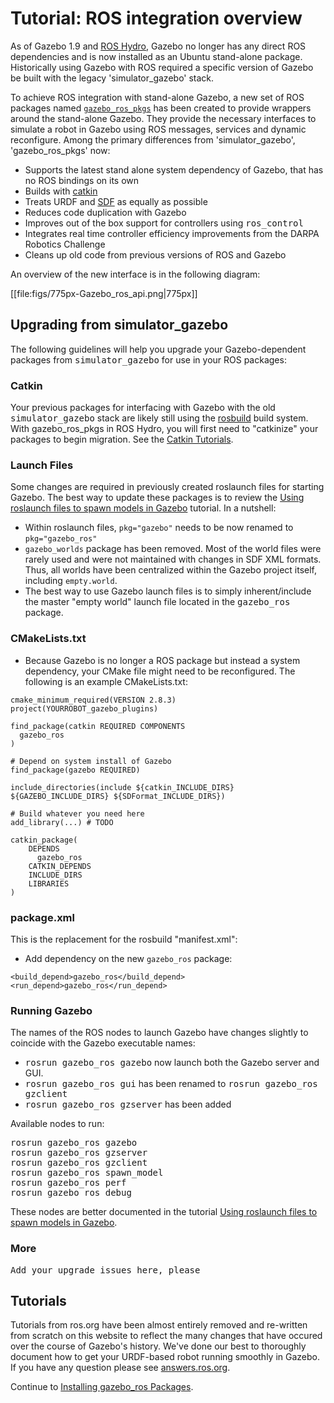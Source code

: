 # Tutorial: ROS integration overview

As of Gazebo 1.9 and [ROS Hydro](http://www.ros.org/wiki/hydro/), Gazebo no longer has any direct ROS dependencies and is now installed as an Ubuntu stand-alone package. Historically using Gazebo with ROS required a specific version of Gazebo be built with the legacy 'simulator_gazebo' stack.

To achieve ROS integration with stand-alone Gazebo, a new set of ROS packages named [`gazebo_ros_pkgs`](http://ros.org/wiki/gazebo_ros_pkgs) has been created to provide wrappers around the stand-alone Gazebo. They provide the necessary interfaces to simulate a robot in Gazebo using ROS messages, services and dynamic reconfigure. Among the primary differences from 'simulator_gazebo', 'gazebo_ros_pkgs' now:

- Supports the latest stand alone system dependency of Gazebo, that has no ROS bindings on its own
- Builds with [catkin](http://www.ros.org/wiki/catkin)
- Treats URDF and [SDF](http://gazebosim.org/sdf.html) as equally as possible
- Reduces code duplication with Gazebo
- Improves out of the box support for controllers using <tt>ros_control</tt>
- Integrates real time controller efficiency improvements from the DARPA Robotics Challenge
- Cleans up old code from previous versions of ROS and Gazebo

An overview of the new interface is in the following diagram:

[[file:figs/775px-Gazebo_ros_api.png|775px]]

## Upgrading from simulator_gazebo

The following guidelines will help you upgrade your Gazebo-dependent packages from <tt>simulator_gazebo</tt> for use in your ROS packages:

### Catkin

Your previous packages for interfacing with Gazebo with the old <tt>simulator_gazebo</tt> stack are likely still using the [rosbuild](http://www.ros.org/wiki/rosbuild) build system. With gazebo_ros_pkgs in ROS Hydro, you will first need to "catkinize" your packages to begin migration. See the [Catkin Tutorials](http://www.ros.org/wiki/catkin/Tutorials).

### Launch Files

Some changes are required in previously created roslaunch files for starting Gazebo. The best way to update these packages is to review the [Using roslaunch files to spawn models in Gazebo](http://gazebosim.org/tutorials?tut=ros_roslaunch&cat=connect_ros) tutorial. In a nutshell:

- Within roslaunch files, `pkg="gazebo"` needs to be now renamed to `pkg="gazebo_ros"`
- `gazebo_worlds` package has been removed. Most of the world files were rarely used and were not maintained with changes in SDF XML formats. Thus, all worlds have been centralized within the Gazebo project itself, including `empty.world`.
- The best way to use Gazebo launch files is to simply inherent/include the master "empty world" launch file located in the <tt>gazebo_ros</tt> package.

### CMakeLists.txt

- Because Gazebo is no longer a ROS package but instead a system dependency, your CMake file might need to be reconfigured. The following is an example CMakeLists.txt:

~~~
cmake_minimum_required(VERSION 2.8.3)
project(YOURROBOT_gazebo_plugins)

find_package(catkin REQUIRED COMPONENTS
  gazebo_ros
)

# Depend on system install of Gazebo
find_package(gazebo REQUIRED)

include_directories(include ${catkin_INCLUDE_DIRS} ${GAZEBO_INCLUDE_DIRS} ${SDFormat_INCLUDE_DIRS})

# Build whatever you need here
add_library(...) # TODO

catkin_package(
    DEPENDS
      gazebo_ros
    CATKIN_DEPENDS
    INCLUDE_DIRS
    LIBRARIES
)
~~~

### package.xml

This is the replacement for the rosbuild "manifest.xml":

- Add dependency on the new `gazebo_ros` package:

~~~
<build_depend>gazebo_ros</build_depend>
<run_depend>gazebo_ros</run_depend>
~~~

### Running Gazebo

The names of the ROS nodes to launch Gazebo have changes slightly to coincide with the Gazebo executable names:

 - <tt>rosrun gazebo_ros gazebo</tt> now launch both the Gazebo server and GUI.
 - <tt>rosrun gazebo_ros gui</tt> has been renamed to <tt>rosrun gazebo_ros gzclient</tt>
 - <tt>rosrun gazebo_ros gzserver</tt> has been added

Available nodes to run:

<pre>
rosrun gazebo_ros gazebo
rosrun gazebo_ros gzserver
rosrun gazebo_ros gzclient
rosrun gazebo_ros spawn_model
rosrun gazebo_ros perf
rosrun gazebo_ros debug
</pre>

These nodes are better documented in the tutorial [ Using roslaunch files to spawn models in Gazebo](http://gazebosim.org/tutorials?tut=ros_roslaunch&cat=connect_ros).

### More

<tt>Add your upgrade issues here, please</tt>

## Tutorials

Tutorials from ros.org have been almost entirely removed and re-written from scratch on this website to reflect the many changes that have occured over the course of Gazebo's history. We've done our best to thoroughly document how to get your URDF-based robot running smoothly in Gazebo. If you have any question please see [answers.ros.org](http://answers.ros.org/).

Continue to [Installing gazebo_ros Packages](http://gazebosim.org/tutorials?tut=ros_installing&cat=connect_ros).
